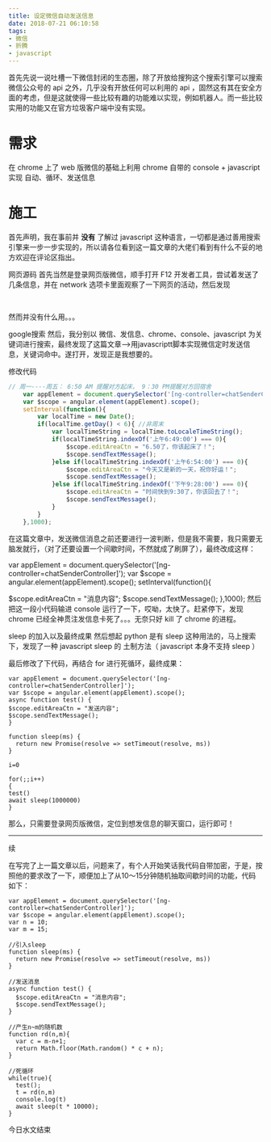 ```yaml
---
title: 设定微信自动发送信息
date: 2018-07-21 06:10:58
tags:
- 微信
- 折腾
- javascript
---
```


首先先说一说吐槽一下微信封闭的生态圈，除了开放给搜狗这个搜索引擎可以搜索微信公众号的 api 之外，几乎没有开放任何可以利用的 api ，固然这有其在安全方面的考虑，但是这就使得一些比较有趣的功能难以实现，例如机器人。而一些比较实用的功能又在官方垃圾客户端中没有实现。
<!---more--->
# 需求
在 chrome 上了 web 版微信的基础上利用 chrome 自带的 console + javascript 实现 自动、循环、发送信息

# 施工
首先声明，我在事前并 **没有** 了解过 javascript 这种语言，一切都是通过善用搜索引擎来一步一步实现的，所以请各位看到这一篇文章的大佬们看到有什么不妥的地方欢迎在评论区指出。

网页源码
首先当然是登录网页版微信，顺手打开 F12 开发者工具，尝试着发送了几条信息，并在 network 选项卡里面观察了一下网页的活动，然后发现

<pre id="editArea" contenteditable-directive="" mm-paste="" class="flex edit_area ng-isolate-scope ng-pristine ng-valid" contenteditable="true" ng-blur="editAreaBlur($event)" ng-model="editAreaCtn" ng-click="editAreaClick($event)" ng-keyup="editAreaKeyup($event)" ng-keydown="editAreaKeydown($event)"></pre>

然而并没有什么用。。。

google搜索
然后，我分别以 微信、发信息、chrome、console、javascript 为关键词进行搜索，最终发现了这篇文章–>用javascriptt脚本实现微信定时发送信息，关键词命中。遂打开，发现正是我想要的。

修改代码
```js
// 周一----周五： 6:50 AM 提醒对方起床， 9：30 PM提醒对方回宿舍
    var appElement = document.querySelector('[ng-controller=chatSenderController]');
    var $scope = angular.element(appElement).scope();
    setInterval(function(){
        var localTime = new Date();
        if(localTime.getDay() < 6){ //非周末
            var localTimeString = localTime.toLocaleTimeString();
            if(localTimeString.indexOf('上午6:49:00') === 0){
                $scope.editAreaCtn = "6.50了，你该起床了！";
                $scope.sendTextMessage();
            }else if(localTimeString.indexOf('上午6:54:00') === 0){
                $scope.editAreaCtn = "今天又是新的一天，祝你好运！";
                $scope.sendTextMessage();
            }else if(localTimeString.indexOf('下午9:28:00') === 0){
                $scope.editAreaCtn = "时间快到9:30了，你该回去了！";
                $scope.sendTextMessage();
            }
        }
    },1000);
```
在这篇文章中，发送微信消息之前还要进行一波判断，但是我不需要，我只需要无脑发就行，（对了还要设置一个间歇时间，不然就成了刷屏了），最终改成这样：

var appElement = document.querySelector('[ng-controller=chatSenderController]');
var $scope = angular.element(appElement).scope();
setInterval(function(){

$scope.editAreaCtn = "消息内容";
$scope.sendTextMessage();
},1000);
然后把这一段小代码输进 console 运行了一下，哎呦，太快了。赶紧停下，发现 chrome 已经全神贯注发信息卡死了。。。无奈只好 kill 了 chrome 的进程。

sleep 的加入以及最终成果
然后想起 python 是有 sleep 这种用法的，马上搜索下，发现了一种 javascript sleep 的
土制方法（ javascript 本身不支持 sleep ）

最后修改了下代码，再结合 for 进行死循环，最终成果：
```
var appElement = document.querySelector('[ng-controller=chatSenderController]');
var $scope = angular.element(appElement).scope();
async function test() {
$scope.editAreaCtn = "发送内容";
$scope.sendTextMessage();
}

function sleep(ms) {
  return new Promise(resolve => setTimeout(resolve, ms))
}

i=0

for(;;i++)
{
test()
await sleep(1000000)
}
```
那么，只需要登录网页版微信，定位到想发信息的聊天窗口，运行即可！

- - -

续

在写完了上一篇文章以后，问题来了，有个人开始笑话我代码自带加密，于是，按照他的要求改了一下，顺便加上了从10～15分钟随机抽取间歇时间的功能，代码如下：

```
var appElement = document.querySelector('[ng-controller=chatSenderController]');
var $scope = angular.element(appElement).scope();
var n = 10;
var m = 15;

//引入sleep
function sleep(ms) {
  return new Promise(resolve => setTimeout(resolve, ms))
}

//发送消息
async function test() {
  $scope.editAreaCtn = "消息内容";
  $scope.sendTextMessage();
}

//产生n~m的随机数
function rd(n,m){
  var c = m-n+1;
  return Math.floor(Math.random() * c + n);
}

//死循环
while(true){
  test();
  t = rd(n,m)
  console.log(t)
  await sleep(t * 10000);
}
```
今日水文结束